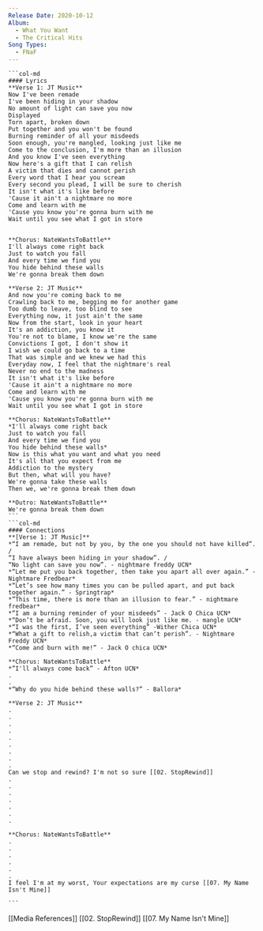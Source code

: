 ```yaml
---
Release Date: 2020-10-12
Album:
  - What You Want
  - The Critical Hits
Song Types:
  - FNaF
---
```


````col
```col-md
#### Lyrics
**Verse 1: JT Music**
Now I've been remade
I've been hiding in your shadow
No amount of light can save you now
Displayed
Torn apart, broken down
Put together and you won't be found
Burning reminder of all your misdeeds
Soon enough, you're mangled, looking just like me
Come to the conclusion, I'm more than an illusion
And you know I've seen everything
Now here's a gift that I can relish
A victim that dies and cannot perish
Every word that I hear you scream
Every second you plead, I will be sure to cherish
It isn't what it's like before
'Cause it ain't a nightmare no more
Come and learn with me
'Cause you know you're gonna burn with me
Wait until you see what I got in store


**Chorus: NateWantsToBattle**
I'll always come right back
Just to watch you fall
And every time we find you
You hide behind these walls
We're gonna break them down

**Verse 2: JT Music**
And now you're coming back to me
Crawling back to me, begging me for another game
Too dumb to leave, too blind to see
Everything now, it just ain't the same
Now from the start, look in your heart
It's an addiction, you know it
You're not to blame, I know we're the same
Convictions I got, I don't show it
I wish we could go back to a time
That was simple and we knew we had this
Everyday now, I feel that the nightmare's real
Never no end to the madness
It isn't what it's like before
'Cause it ain't a nightmare no more
Come and learn with me
'Cause you know you're gonna burn with me
Wait until you see what I got in store

**Chorus: NateWantsToBattle**
*I'll always come right back
Just to watch you fall
And every time we find you
You hide behind these walls*
Now is this what you want and what you need
It's all that you expect from me
Addiction to the mystery
But then, what will you have?
We're gonna take these walls
Then we, we're gonna break them down

**Outro: NateWantsToBattle**
We're gonna break them down
```
```col-md
#### Connections
**[Verse 1: JT Music]**
*“I am remade, but not by you, by the one you should not have killed”. /
“I have always been hiding in your shadow”. /
“No light can save you now”. - nightmare freddy UCN*
*“Let me put you back together, then take you apart all over again.” - Nightmare Fredbear*
*“Let’s see how many times you can be pulled apart, and put back together again.” - Springtrap*
*”This time, there is more than an illusion to fear.” - nightmare fredbear*
*“I am a burning reminder of your misdeeds” - Jack O Chica UCN*
*“Don’t be afraid. Soon, you will look just like me. - mangle UCN*
*“I was the first, I’ve seen everything” -Wither Chica UCN*
*“What a gift to relish,a victim that can’t perish”. - Nightmare Freddy UCN*
*“Come and burn with me!” - Jack O chica UCN*

**Chorus: NateWantsToBattle**
*”I'll always come back” - Afton UCN*
.
.
*“Why do you hide behind these walls?” - Ballora* 

**Verse 2: JT Music**
.
.
.
.
.
.
.
.
.
Can we stop and rewind? I'm not so sure [[02. StopRewind]]
.
.
.
.
.
.
.

**Chorus: NateWantsToBattle**
.
.
.
.
.
.
I feel I'm at my worst, Your expectations are my curse [[07. My Name Isn't Mine]]

```
````
[[Media References]]
[[02. StopRewind]]
[[07. My Name Isn't Mine]]
